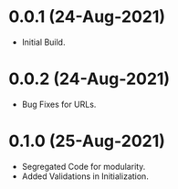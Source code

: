 # 0.0.1 (24-Aug-2021)

* Initial Build.

# 0.0.2 (24-Aug-2021)

* Bug Fixes for URLs.

# 0.1.0 (25-Aug-2021)

* Segregated Code for modularity.
* Added Validations in Initialization.